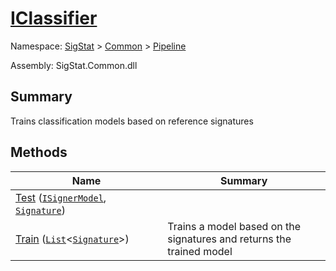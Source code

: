 # [IClassifier](./IClassifier.md)

Namespace: [SigStat]() > [Common](./../README.md) > [Pipeline](./README.md)

Assembly: SigStat.Common.dll

## Summary
Trains classification models based on reference signatures

## Methods

| Name<div><a href="#"><img width=375></a></div> | Summary<div><a href="#"><img width=525></a></div> | 
| --- | --- | 
| [Test](./Methods/IClassifier--Test.md) ([`ISignerModel`](./ISignerModel.md), [`Signature`](./../Signature.md)) |  | 
| [Train](./Methods/IClassifier--Train.md) ([`List`](https://docs.microsoft.com/en-us/dotnet/api/System.Collections.Generic.List-1)\<[`Signature`](./../Signature.md)>) | Trains a model based on the signatures and returns the trained model | 


